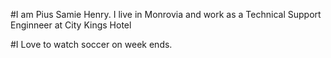 #I am Pius Samie Henry. I live in Monrovia and work as a Technical Support Enginneer at City Kings Hotel

#I Love to watch soccer on week ends.
